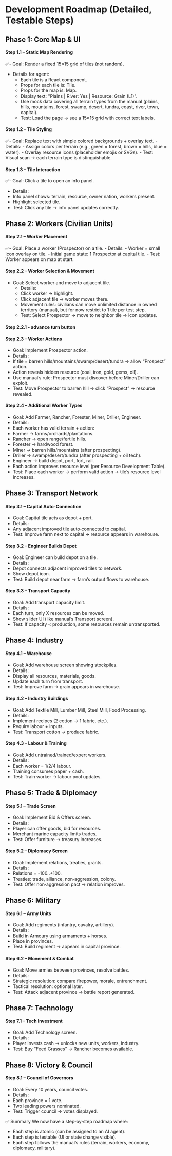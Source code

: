 # Development Roadmap (Detailed, Testable Steps)

## Phase 1: Core Map & UI
#### Step 1.1 – Static Map Rendering
✅- Goal: Render a fixed 15×15 grid of tiles (not random).
- Details for agent:
    - Each tile is a React component.
    - Props for each tile is: Tile.
    - Props for the map is: Map.
    - Display text: "Plains | River: Yes | Resource: Grain (L1)".
    - Use mock data covering all terrain types from the manual (plains, hills, mountains, forest, swamp, desert, tundra, coast, river, town, capital).
    - Test: Load the page → see a 15×15 grid with correct text labels.

#### Step 1.2 – Tile Styling
✅- Goal: Replace text with simple colored backgrounds + overlay text.
    - Details:
    - Assign colors per terrain (e.g., green = forest, brown = hills, blue = water).
    - Overlay resource icons (placeholder emojis or SVGs).
    - Test: Visual scan → each terrain type is distinguishable.

#### Step 1.3 – Tile Interaction
✅- Goal: Click a tile to open an info panel.
- Details:
- Info panel shows: terrain, resource, owner nation, workers present.
- Highlight selected tile.
- Test: Click any tile → info panel updates correctly.

## Phase 2: Workers (Civilian Units)
#### Step 2.1 – Worker Placement
✅- Goal: Place a worker (Prospector) on a tile.
    - Details:
    - Worker = small icon overlay on tile.
    - Initial game state: 1 Prospector at capital tile.
    - Test: Worker appears on map at start.

#### Step 2.2 – Worker Selection & Movement
- Goal: Select worker and move to adjacent tile.
    - Details:
    - Click worker → highlight.
    - Click adjacent tile → worker moves there.
    - Movement rules: civilians can move unlimited distance in owned territory (manual), but for now restrict to 1 tile per test step.
    - Test: Select Prospector → move to neighbor tile → icon updates.

#### Step 2.2.1 - advance turn button
 
#### Step 2.3 – Worker Actions
- Goal: Implement Prospector action.
- Details:
- If tile = barren hills/mountains/swamp/desert/tundra → allow “Prospect” action.
- Action reveals hidden resource (coal, iron, gold, gems, oil).
- Use manual’s rule: Prospector must discover before Miner/Driller can exploit.
- Test: Move Prospector to barren hill → click “Prospect” → resource revealed.

#### Step 2.4 – Additional Worker Types
- Goal: Add Farmer, Rancher, Forester, Miner, Driller, Engineer.
- Details:
- Each worker has valid terrain + action:
- Farmer → farms/orchards/plantations.
- Rancher → open range/fertile hills.
- Forester → hardwood forest.
- Miner → barren hills/mountains (after prospecting).
- Driller → swamp/desert/tundra (after prospecting + oil tech).
- Engineer → build depot, port, fort, rail.
- Each action improves resource level (per Resource Development Table).
- Test: Place each worker → perform valid action → tile’s resource level increases.

## Phase 3: Transport Network
#### Step 3.1 – Capital Auto-Connection
- Goal: Capital tile acts as depot + port.
- Details:
- Any adjacent improved tile auto‑connected to capital.
- Test: Improve farm next to capital → resource appears in warehouse.

#### Step 3.2 – Engineer Builds Depot
- Goal: Engineer can build depot on a tile.
- Details:
- Depot connects adjacent improved tiles to network.
- Show depot icon.
- Test: Build depot near farm → farm’s output flows to warehouse.

#### Step 3.3 – Transport Capacity
- Goal: Add transport capacity limit.
- Details:
- Each turn, only X resources can be moved.
- Show slider UI (like manual’s Transport screen).
- Test: If capacity < production, some resources remain untransported.

## Phase 4: Industry
#### Step 4.1 – Warehouse
- Goal: Add warehouse screen showing stockpiles.
- Details:
- Display all resources, materials, goods.
- Update each turn from transport.
- Test: Improve farm → grain appears in warehouse.

#### Step 4.2 – Industry Buildings
- Goal: Add Textile Mill, Lumber Mill, Steel Mill, Food Processing.
- Details:
- Implement recipes (2 cotton → 1 fabric, etc.).
- Require labour + inputs.
- Test: Transport cotton → produce fabric.

#### Step 4.3 – Labour & Training
- Goal: Add untrained/trained/expert workers.
- Details:
- Each worker = 1/2/4 labour.
- Training consumes paper + cash.
- Test: Train worker → labour pool updates.

## Phase 5: Trade & Diplomacy
#### Step 5.1 – Trade Screen
- Goal: Implement Bid & Offers screen.
- Details:
- Player can offer goods, bid for resources.
- Merchant marine capacity limits trades.
- Test: Offer furniture → treasury increases.

#### Step 5.2 – Diplomacy Screen
- Goal: Implement relations, treaties, grants.
- Details:
- Relations = -100..+100.
- Treaties: trade, alliance, non‑aggression, colony.
- Test: Offer non‑aggression pact → relation improves.

## Phase 6: Military
#### Step 6.1 – Army Units
- Goal: Add regiments (infantry, cavalry, artillery).
- Details:
- Build in Armoury using armaments + horses.
- Place in provinces.
- Test: Build regiment → appears in capital province.

#### Step 6.2 – Movement & Combat
- Goal: Move armies between provinces, resolve battles.
- Details:
- Strategic resolution: compare firepower, morale, entrenchment.
- Tactical resolution: optional later.
- Test: Attack adjacent province → battle report generated.

## Phase 7: Technology
#### Step 7.1 – Tech Investment
- Goal: Add Technology screen.
- Details:
- Player invests cash → unlocks new units, workers, industry.
- Test: Buy “Feed Grasses” → Rancher becomes available.

## Phase 8: Victory & Council
#### Step 8.1 – Council of Governors
- Goal: Every 10 years, council votes.
- Details:
- Each province = 1 vote.
- Two leading powers nominated.
- Test: Trigger council → votes displayed.

✅ Summary
We now have a step‑by‑step roadmap where:
- Each step is atomic (can be assigned to an AI agent).
- Each step is testable (UI or state change visible).
- Each step follows the manual’s rules (terrain, workers, economy, diplomacy, military).
